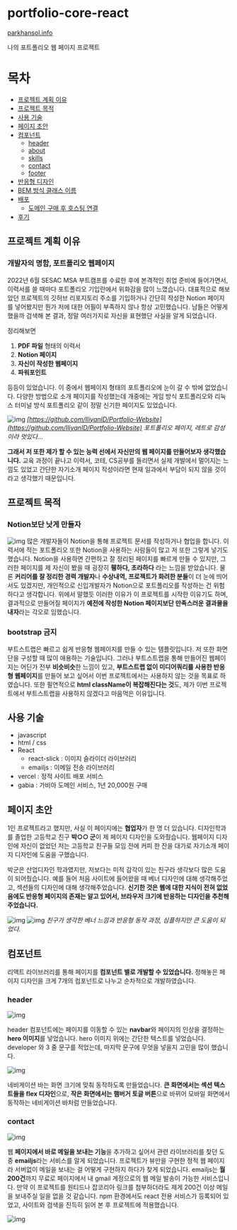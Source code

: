 # portfolio-core-react

[parkhansol.info](http://www.parkhansol.info)

나의 포트폴리오 웹 페이지 프로젝트

# 목차
- [프로젝트 계획 이유](#프로젝트-계획-이유)
- [프로젝트 목적](#프로젝트-목적)
- [사용 기술](#사용-기술)
- [페이지 초안](#페이지-초안)
- [컴포넌트](#컴포넌트)
    - [header](#header)
    - [about](#about)
    - [skills](#skills)
    - [contact](#contact)
    - [footer](#footer)
- [반응형 디자인](#반응형-디자인)
- [BEM 방식 클래스 이름](#BEM-방식-클래스-이름)
- [배포](#배포)
    - [도메인 구매 후 호스팅 연결](#도메인-구매-후-호스팅-연결)
- [후기](#후기)

## 프로젝트 계획 이유
### 개발자의 명함, 포트폴리오 웹페이지

2022년 6월 SESAC MSA 부트캠프를 수료한 후에 본격적인 취업 준비에 들어가면서, 이력서를 쓸 때마다 포트폴리오 기입란에서 위화감을 많이 느꼈습니다. 대표적으로 해보았던 프로젝트의 깃허브 리포지토리 주소를 기입하거나 간단히 작성한 Notion 페이지를 넣어봤지만 뭔가 저에 대한 어필이 부족하지 않나 항상 고민했습니다. 
남들은 어떻게 했을까 검색해 본 결과, 정말 여러가지로 자신을 표현했단 사실을 알게 되었습니다. 

정리해보면

1. **PDF 파일** 형태의 이력서
2. **Notion 페이지**
3. **자신이 작성한 웹페이지**
4. **파워포인트**

등등이 있었습니다. 이 중에서 웹페이지 형태의 포트폴리오에 눈이 갈 수 밖에 없었습니다. 다양한 방법으로 소개 페이지를 작성했는데 개중에는 게임 방식 포트폴리오와 리눅스 터미널 방식 포트폴리오 같이 정말 신기한 페이지도 있었습니다.

![img](https://raw.githubusercontent.com/IliyanID/PortfolioWebsite/master/Resources/front-page.PNG)
*[https://github.com/IliyanID/Portfolio-Website](https://github.com/IliyanID/Portfolio-Website) 포트폴리오 페이지, 레트로 감성이라 멋있다…*

**그래서 저 또한 제가 할 수 있는 능력 선에서 자신만의 웹 페이지를 만들어보자 생각했습니다.** 교육 과정이 끝나고 이력서, 코테, CS공부를 돌리면서 실제 개발에서 멀어지는 느낌도 있었고 간단한 자기소개 페이지 작성이라면 현재 일과에서 부담이 되지 않을 것이라고 생각했기 때문입니다.

## 프로젝트 목적
### Notion보단 낫게 만들자
![img](https://i.ytimg.com/vi/m1U1C67mnZc/maxresdefault.jpg)
많은 개발자들이 Notion을 통해 프로젝트 문서를 작성하거나 협업을 합니다. 이력서에 적는 포트폴리오 또한 Notion을 사용하는 사람들이 많고 저 또한 그렇게 넣기도 했습니다. Notion을 사용하면 간편하고 잘 정리된 페이지를 빠르게 만들 수 있지만, 그러한 페이지를 제 자신이 봤을 때 굉장히 **휑하다, 초라하다** 라는 느낌을 받았습니다. 물론 **커리어를 잘 정리한 경력 개발자**나 **수상내역, 프로젝트가 화려한 분들**이 더 눈에 띄어서도 있겠지만, 개인적으로 신입개발자가 Notion으로 포트폴리오를 작성하는 건 위험하다고 생각합니다. 위에서 말했듯 이러한 이유가 이 프로젝트를 시작한 이유기도 하며, 결과적으로 만들어질 페이지가 **예전에 작성한 Notion 페이지보단 만족스러운 결과물을 내자**라는 각오로 임했습니다. 

### bootstrap 금지
부트스트랩은 빠르고 쉽게 반응형 웹페이지를 만들 수 있는 템플릿입니다. 저 또한 화면 단을 구성할 때 많이 애용하는 기술입니다. 그러나 부트스트랩을 통해 만들어진 웹페이지는 어딘가 전부 **비슷비슷**한 느낌이 있고, **부트스트랩 없이 미디어쿼리를 사용한 반응형 웹페이지**를 만들어 보고 싶어서 이번 프로젝트에서는 사용하지 않는 것을 목표로 하였습니다. 또한 필연적으로 **html className이 복잡해진다는 것**도, 제가 이번 프로젝트에서 부트스트랩을 사용하지 않겠다고 마음먹은 이유입니다.

## 사용 기술
- javascript
- html / css
- React
    - react-slick : 이미지 슬라이더 라이브러리
    - emailjs : 이메일 전송 라이브러리
- vercel : 정적 사이트 배포 서비스
- gabia : 가비아 도메인 서비스, 1년 20,000원 구매

## 페이지 초안
1인 프로젝트라고 했지만, 사실 이 페이지에는 **협업자**가 한 명 더 있습니다. 디자인학과를 졸업한 고등학교 친구 **박○○ 군**이 제 페이지 디자인을 도와줬습니다. 웹페이지 디자인에 자신이 없었던 저는 고등학교 친구들 모임 전에 커피 한 잔을 대가로 자기소개 페이지 디자인에 도움을 구했습니다.

박군은 산업디자인 학과였지만, 저보다는 미적 감각이 있는 친구라 생각보다 많은 도움이 되어줬습니다. 예를 들어 처음 사이트에 들어왔을 때 베너 디자인에 대해 생각해주었고, 섹션들의 디자인에 대해 생각해주었습니다. **신기한 것은 웹에 대한 지식이 전혀 없었음에도 반응형 페이지의 존재는 알고 있어서, 브라우저 크기에 반응하는 디자인을 추천해주었습니다.**

![img](https://lh3.googleusercontent.com/drive-viewer/AJc5JmSDeUx3_XR6FTX18EhK21-vk0V-RzGPrESf9GNmBdsMCSuphJjqCXqg_I8QJ6GNbq0ih1BC2MA=w960-h940)
![img](https://lh3.googleusercontent.com/drive-viewer/AJc5JmQR3fJtPyN_-hvaV9jkpbkr46lg1n6lYhYY5qBeWdtqsLG2S6AcG1Bmthsi4EaVBnDduCZQn8o=w1920-h942)
*친구가 생각한 베너 느낌과 반응형 동작 과정, 심플하지만 큰 도움이 되었다.*

## 컴포넌트
리액트 라이브러리를 통해 페이지를 **컴포넌트 별로 개발할 수 있었습니다.** 정해놓은 페이지 디자인을 크게 7개의 컴포넌트로 나누고 순차적으로 개발하였습니다. 

### header

![img](https://lh3.googleusercontent.com/drive-viewer/AJc5JmSDeUx3_XR6FTX18EhK21-vk0V-RzGPrESf9GNmBdsMCSuphJjqCXqg_I8QJ6GNbq0ih1BC2MA=w960-h940)

header 컴포넌트에는 페이지를 이동할 수 있는 **navbar**와 페이지의 인상을 결정하는 **hero 이미지**를 넣었습니다. hero 이미지 위에는 간단한 텍스트를 넣었습니다. developer 와 3 줄 문구를 적었는데, 마지막 문구에 무엇을 넣을지 고민을 많이 했습니다.

![img](https://lh3.googleusercontent.com/fife/AAbDypCpUULgcr4sVoYLUotuZ-gmgNAHl3nvIkM9NIFxRZRKfxorC8kgAuHT4NScObHnGxmwY5qAmiRxx7Xgqaca0vLLBEn4WUWDlPoQcoW248hxAB0P4o025P-HRqFJ2MlXAskFf_tbNebXdKXVmeYb-2-i-wKG6bOzrcKD9DnEMa7uDN36_e0VIbFqA8WESYiouUYsCvVgOtHDeS8YlbDoJhHejQjpOYADtnsK8Y3LxKyQ_OwYnqj73Rih98gm9nF7Y6mRBfmdGsfONm1wXKg8qldd0RsGX3A7_b0Tnnmw43zBtjFzuv-xhaxgHw-A3UFH-IZXMPVDI7CJPAbSu7UKuDUYwhi1l2CEVpleaSZb4NiCX97OTza4pvqXkaQhkj2hDDXKt4tfPkuullbBQcc1DGQGEXZRQm0C3nSaun13GEYcKwR2DTLmvVN0OmCE9lJ6VqHeBEB1C-kNUo9Tf4e6If6sI6q20LsiMv7Szg3wqFg7BE8fOfMFPYTsk8_MvOxz2NU9QMOqAujbhdpEJ6K5g6ThoR0fZUadwCs-33jY2xgEqGL6a2iR14HXf7UiReHQoRSFQLliYWn5hhnL8Pi8uXBB_aNgS4MrXBYaG3-zMqoemmenRu7bxlV1y4rxhYIqJj5zldq_AJrMleZUPADTMJuKNUFWKbZq3PrcBHqXBZd_w4U46mN7-HUQrDrH6d96-lXK75AQJunw4_1RnR32K4zGrOwE_JhK6uWqh5mvfMG9I3f_PxWcH8GaDJt4vD1muORr1fIW047lAxIiAqVZO8WRS4YviXHl4Cf9BHwbbU2ofJpBLY0waG2q-kk3KhIcyfzCvtnbPNLdbPipjg1pfeobpGE8qEd2AglqNK3cG0LBshb58vn6wlxTZLYIMTxPFRKGxbpBODwZHMBOqdfpuE2ZOOIr9gkzu6Rj1HGfRkjVAs88hlz9ydDrJam_T5pVcgqCVuAvrI-3Ko7F1R-ovhyvtaAbk0FIqdFzJ63xw56sf5vWIcxackd2gDFxH_n2ZZMSJZ7sQ4g7Qx0omYhpj8fi5Qv3wjqorUJyeXXZvB853GyWm4UB8FvQxjC2eJHC_Oj1hfTKbNbj_IH4yIt926chcEozdYGumzAWAnnASt0i8taR4P9zCxjOXfIRFen7nvl40JWQZGTZkWcI1aCpyX08wICnU8jC1JNZVVhq9_p3OaXy9m3nirFFlrHUzj0UBpSzny_yVlxcV70MXMQzFclvjzfzktor9YYW9s-LTunWvRVqq2X8U0x1qW3ofM5SsWN5QMRhMvsywwKV_hBOkeuksxveWMZfA1_1p6covjTUYreydD6Rmyn2b6UO13IRardofBnRb4Tp2u5LrHau-PoxH-GnPS7a3nRPEn0lonyZ9RjhmzBIH1qyUNNNoP3SB9bFCV5fZcfx3qbVokyGGbDyfvo-nSvVbuxR6pI9ACbsjP3psQigo3DqtYrWcSfNCyhCUViI8ZF7A2LNrvlAixW6xaYixnA6K8v5pdoQAMVy4kc5gQ=w1920-h942)

네비게이션 바는 화면 크기에 맞춰 동작하도록 만들었습니다. **큰 화면에서는 섹션 텍스트들을 flex 디자인**으로, **작은 화면에서는 햄버거 토글 버튼**으로 바뀌어 모바일 화면에서 동작하는 네비게이션 바처럼 만들었습니다.

### contact

![img](https://velog.velcdn.com/images/nemo/post/ce668f72-65a3-4ce3-b93e-94e0667ccec6/emailjs-logo.jpg)

웹 **페이지에서 바로 메일을 보내는 기능**을 추가하고 싶어서 관련 라이브러리를 찾던 도중 **emailjs**라는 서비스를 알게 되었습니다. 프로젝트가 뷰만을 구현한 정적 웹 페이지라 서버없이 메일을 보내는 걸 어떻게 구현하지 하다가 찾게 되었습니다. emailjs는 **월 200건**까지 무료로 페이지에서 내 gmail 계정으로의 웹 메일 발송이 가능한 서비스입니다. 만약 이 프로젝트를 원티드나 잡코리아 링크를 첨부하더라도 제게 200건 이상 메일을 보내주실 일을 없을 것 같습니다. npm 환경에서도 react 전용 서비스가 등록되어 있었고, 사이트와 검색을 진득히 읽어 본 후 프로젝트에 적용했습니다. 

![img](https://lh3.googleusercontent.com/fife/AAbDypC_56utz-CMfKli-SfBnTKRB7V3Pf8rgwXcyE-w772MRmtVQMgyfFLcJc6QgCU5d5pCrMOjPXjm6wg8dgD0Nh00yWezD2GP9Fc5KcElQ8V6zU8q81GliLELlfH0aPQe0x7YIahdiXQhAsTUYc0JaN9b_7R8SqmjGmJXavazsX0Ue-3jKcokFg8zC9Ec1oZYxPmuz7yEiggQIUXLN6_Ee0_Z1vkxzz4qRmoe1MvduC1EYFZernkbNTuSixh964aLa6kIWX9vRqzkqkFFIH4XynbA3HKyh1LuXGEVlrXnuj8mgFX2xKWMg58nna0u6KTE3UwBvekXJ75HGbjmKe1l5e1awahO9rVVrbtN4ftC9hFW39762crFgVIUMAE2Zt5qmZLlElCU6_jt2Wl2azDSYlspfX8A1-U56HgE-bxy4W224-0G_Qq8eqPxrYcGIoJGYvCiAw_izoPnM9u_tHxmw5CI4FLCcRgIdckgqNraHG6l8fVf_ZdJlDI6LyhkPJZKp_1MvfNRaeTjyPmseiQVtptaPam2LFb_7suKGvBVlJtDrr2h3w-wwY6NbjNT-JSKxZVypJzcXxcggg0g-44ceIrvsUVCFzkDgvij2qZdWOWHo5DDFz9reC7uK17GpzL1XAncZJguuHlpIwlhgyHDGfhPXc33Pyrnrt3o_quG4Kpq5oyUW-4igR-LJZEdRvXNhy03b52iPCIhUc3kHAq-nWF3gVpezvLyRAmr7kH5H5O6e35BGs5H8lEZjgjw_rEqtwWxQ80zKv8xjRW6H1--7efLV_6pcin9dX9urCBJ4w-jg2_0s_GHx-w7mmvQSK4Ax9DF_pA3yujI6xOlhF0MCRACTPL85USnXN4KGaQObotJfI02qYW_ZNJUbywK3irk_yhjcqjXruCqVwTWcxEgpv_rv5d3LCiyFEVmvVTgz_DuhO50nNVY_x88zEG6ujUIdd564IbOgb1skIQ6ZIMo2yjTDmc2pYBbWfPIpm_9IUmlW8bn9gqUuoKChGBggMGnH6AosHEOmexB6bGnpR8Ah5oHj-seAqAKF2sSIscJriSRzw6zabk4q7jlyMVhEObRHGesSddxamJ1NL08CezzrodZ8A-81QJCVhQDrAGoWdQJpV10NhLQrH1pHrPtfWtbZNOYU2LtXkNLOuQcZ8goI3kN1wk65_2HIAKvEYZsq5GpV4szmKdhUNXbcHaKY45EPZfedaYVWYFnUTNP3EXLFduXMQxh4JDfjYpk_YCZHuHkYuyb2D2K-FKpcScgJmh6dse7vhvAH1Fa7V7NjUUOCJAX2sBWxtzaSklqvYHgE9-RbAd2tETBZ-l87KFmG1MO_5HkNWz6TGVZr9ZQ7uVJdYS2AhE7RyOyYwv2F9ThgMd8bYogpXkxKm9Oz0M-JH3UFx0s_M9C3kgp8Eue3H1_YZIL1kNN0a7ZeYxHfUVBhVJZtVmppgw-5LMY_lfk04ZuQCo60eBd0wrO98rqlaSVCPnrPyrW8_e7iW_OSBFWa3VRb6WC6A=w1920-h870)

